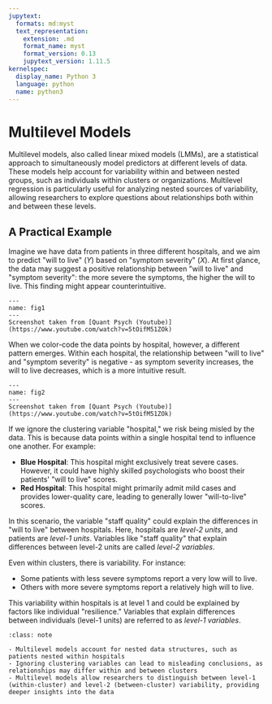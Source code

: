 ```yaml
---
jupytext:
  formats: md:myst
  text_representation:
    extension: .md
    format_name: myst
    format_version: 0.13
    jupytext_version: 1.11.5
kernelspec:
  display_name: Python 3
  language: python
  name: python3
---
```


# Multilevel Models

Multilevel models, also called linear mixed models (LMMs), are a statistical approach to simultaneously model predictors at different levels of data. These models help account for variability within and between nested groups, such as individuals within clusters or organizations. Multilevel regression is particularly useful for analyzing nested sources of variability, allowing researchers to explore questions about relationships both within and between these levels.


## A Practical Example

Imagine we have data from patients in three different hospitals, and we aim to predict "will to live" ($Y$) based on "symptom severity" ($X$). At first glance, the data may suggest a positive relationship between "will to live" and "symptom severity": the more severe the symptoms, the higher the will to live. This finding might appear counterintuitive.

```{figure} figures/fig1.jpg
---
name: fig1
---
Screenshot taken from [Quant Psych (Youtube)](https://www.youtube.com/watch?v=5tOifM51ZOk)
```

When we color-code the data points by hospital, however, a different pattern emerges. Within each hospital, the relationship between "will to live" and "symptom severity" is negative - as symptom severity increases, the will to live decreases, which is a more intuitive result.

```{figure} figures/fig2.jpg
---
name: fig2
---
Screenshot taken from [Quant Psych (Youtube)](https://www.youtube.com/watch?v=5tOifM51ZOk)
```

If we ignore the clustering variable "hospital," we risk being misled by the data. This is because data points within a single hospital tend to influence one another. For example:

- **Blue Hospital**: This hospital might exclusively treat severe cases. However, it could have highly skilled psychologists who boost their patients' "will to live" scores.
- **Red Hospital**: This hospital might primarily admit mild cases and provides lower-quality care, leading to generally lower "will-to-live" scores.

In this scenario, the variable "staff quality" could explain the differences in "will to live" between hospitals. Here, hospitals are *level-2 units*, and patients are *level-1 units*. Variables like "staff quality" that explain differences between level-2 units are called *level-2 variables*.

Even within clusters, there is variability. For instance:

- Some patients with less severe symptoms report a very low will to live.
- Others with more severe symptoms report a relatively high will to live.

This variability within hospitals is at level 1 and could be explained by factors like individual "resilience." Variables that explain differences between individuals (level-1 units) are referred to as *level-1 variables*.

```{admonition} Summary
:class: note

- Multilevel models account for nested data structures, such as patients nested within hospitals
- Ignoring clustering variables can lead to misleading conclusions, as relationships may differ within and between clusters
- Multilevel models allow researchers to distinguish between level-1 (within-cluster) and level-2 (between-cluster) variability, providing deeper insights into the data
```